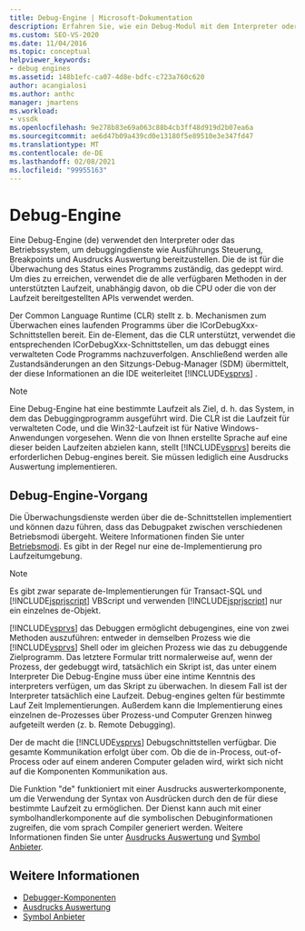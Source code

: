 ```yaml
---
title: Debug-Engine | Microsoft-Dokumentation
description: Erfahren Sie, wie ein Debug-Modul mit dem Interpreter oder Betriebssystem zusammenarbeitet, um Dienste wie z. b. die Ausführungs Steuerung, Breakpoints und Ausdrucks Auswertung bereitzustellen.
ms.custom: SEO-VS-2020
ms.date: 11/04/2016
ms.topic: conceptual
helpviewer_keywords:
- debug engines
ms.assetid: 148b1efc-ca07-4d8e-bdfc-c723a760c620
author: acangialosi
ms.author: anthc
manager: jmartens
ms.workload:
- vssdk
ms.openlocfilehash: 9e278b83e69a063c88b4cb3ff48d919d2b07ea6a
ms.sourcegitcommit: ae6d47b09a439cd0e13180f5e89510e3e347fd47
ms.translationtype: MT
ms.contentlocale: de-DE
ms.lasthandoff: 02/08/2021
ms.locfileid: "99955163"
---
```

# <a name="debug-engine"></a>Debug-Engine
Eine Debug-Engine (de) verwendet den Interpreter oder das Betriebssystem, um debuggingdienste wie Ausführungs Steuerung, Breakpoints und Ausdrucks Auswertung bereitzustellen. Die de ist für die Überwachung des Status eines Programms zuständig, das gedeppt wird. Um dies zu erreichen, verwendet die de alle verfügbaren Methoden in der unterstützten Laufzeit, unabhängig davon, ob die CPU oder die von der Laufzeit bereitgestellten APIs verwendet werden.

 Der Common Language Runtime (CLR) stellt z. b. Mechanismen zum Überwachen eines laufenden Programms über die ICorDebugXxx-Schnittstellen bereit. Ein de-Element, das die CLR unterstützt, verwendet die entsprechenden ICorDebugXxx-Schnittstellen, um das debuggt eines verwalteten Code Programms nachzuverfolgen. Anschließend werden alle Zustandsänderungen an den Sitzungs-Debug-Manager (SDM) übermittelt, der diese Informationen an die IDE weiterleitet [!INCLUDE[vsprvs](../../code-quality/includes/vsprvs_md.md)] .

> [!NOTE]
> Eine Debug-Engine hat eine bestimmte Laufzeit als Ziel, d. h. das System, in dem das Debuggingprogramm ausgeführt wird. Die CLR ist die Laufzeit für verwalteten Code, und die Win32-Laufzeit ist für Native Windows-Anwendungen vorgesehen. Wenn die von Ihnen erstellte Sprache auf eine dieser beiden Laufzeiten abzielen kann, stellt [!INCLUDE[vsprvs](../../code-quality/includes/vsprvs_md.md)] bereits die erforderlichen Debug-engines bereit. Sie müssen lediglich eine Ausdrucks Auswertung implementieren.

## <a name="debug-engine-operation"></a>Debug-Engine-Vorgang
 Die Überwachungsdienste werden über die de-Schnittstellen implementiert und können dazu führen, dass das Debugpaket zwischen verschiedenen Betriebsmodi übergeht. Weitere Informationen finden Sie unter [Betriebsmodi](../../extensibility/debugger/operational-modes.md). Es gibt in der Regel nur eine de-Implementierung pro Laufzeitumgebung.

> [!NOTE]
> Es gibt zwar separate de-Implementierungen für Transact-SQL und [!INCLUDE[jsprjscript](../../debugger/debug-interface-access/includes/jsprjscript_md.md)] VBScript und verwenden [!INCLUDE[jsprjscript](../../debugger/debug-interface-access/includes/jsprjscript_md.md)] nur ein einzelnes de-Objekt.

 [!INCLUDE[vsprvs](../../code-quality/includes/vsprvs_md.md)] das Debuggen ermöglicht debugengines, eine von zwei Methoden auszuführen: entweder in demselben Prozess wie die [!INCLUDE[vsprvs](../../code-quality/includes/vsprvs_md.md)] Shell oder im gleichen Prozess wie das zu debuggende Zielprogramm. Das letztere Formular tritt normalerweise auf, wenn der Prozess, der gedebuggt wird, tatsächlich ein Skript ist, das unter einem Interpreter Die Debug-Engine muss über eine intime Kenntnis des interpreters verfügen, um das Skript zu überwachen. In diesem Fall ist der Interpreter tatsächlich eine Laufzeit. Debug-engines gelten für bestimmte Lauf Zeit Implementierungen. Außerdem kann die Implementierung eines einzelnen de-Prozesses über Prozess-und Computer Grenzen hinweg aufgeteilt werden (z. b. Remote Debugging).

 Der de macht die [!INCLUDE[vsprvs](../../code-quality/includes/vsprvs_md.md)] Debugschnittstellen verfügbar. Die gesamte Kommunikation erfolgt über com. Ob die de in-Process, out-of-Process oder auf einem anderen Computer geladen wird, wirkt sich nicht auf die Komponenten Kommunikation aus.

 Die Funktion "de" funktioniert mit einer Ausdrucks auswerterkomponente, um die Verwendung der Syntax von Ausdrücken durch den de für diese bestimmte Laufzeit zu ermöglichen. Der Dienst kann auch mit einer symbolhandlerkomponente auf die symbolischen Debuginformationen zugreifen, die vom sprach Compiler generiert werden. Weitere Informationen finden Sie unter [Ausdrucks Auswertung](../../extensibility/debugger/expression-evaluator.md) und [Symbol Anbieter](../../extensibility/debugger/symbol-provider.md).

## <a name="see-also"></a>Weitere Informationen
- [Debugger-Komponenten](../../extensibility/debugger/debugger-components.md)
- [Ausdrucks Auswertung](../../extensibility/debugger/expression-evaluator.md)
- [Symbol Anbieter](../../extensibility/debugger/symbol-provider.md)
